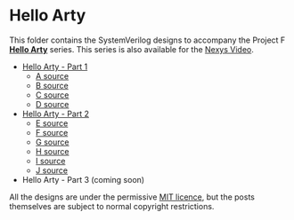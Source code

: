 # Hello Arty

This folder contains the SystemVerilog designs to accompany the Project F **[Hello Arty](https://projectf.io/posts/hello-arty-1/)** series. This series is also available for the [Nexys Video](../hello-nexys).

* [Hello Arty - Part 1](https://projectf.io/posts/hello-arty-1/)
  * [A source](A/)
  * [B source](B/)
  * [C source](C/)
  * [D source](D/)
* [Hello Arty - Part 2](https://projectf.io/posts/hello-arty-2/)
  * [E source](E/)
  * [F source](F/)
  * [G source](G/)
  * [H source](H/)
  * [I source](I/)
  * [J source](J/)
* Hello Arty - Part 3 (coming soon)

All the designs are under the permissive [MIT licence](../LICENSE), but the posts themselves are subject to normal copyright restrictions.
